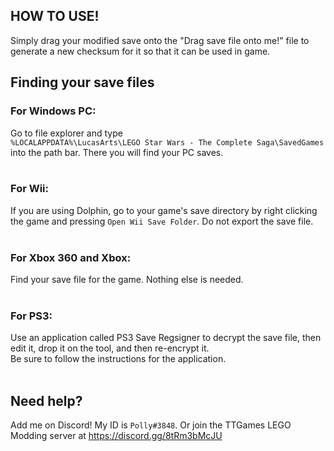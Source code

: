 ## HOW TO USE!
Simply drag your modified save onto the "Drag save file onto me!" file to generate a new checksum for it so that it can be used in game.

## Finding your save files
### For Windows PC:
Go to file explorer and type\
`%LOCALAPPDATA%\LucasArts\LEGO Star Wars - The Complete Saga\SavedGames`\
into the path bar. There you will find your PC saves.\
&nbsp;

### For Wii:
If you are using Dolphin, go to your game's save directory by right clicking the game and pressing `Open Wii Save Folder`. Do not export the save file.\
&nbsp;

### For Xbox 360 and Xbox:
Find your save file for the game. Nothing else is needed.\
&nbsp;

### For PS3:
Use an application called PS3 Save Regsigner to decrypt the save file, then edit it, drop it on the tool, and then re-encrypt it.\
Be sure to follow the instructions for the application.\
&nbsp;
	
## Need help? 
Add me on Discord! My ID is `Polly#3848`.
Or join the TTGames LEGO Modding server at https://discord.gg/8tRm3bMcJU
